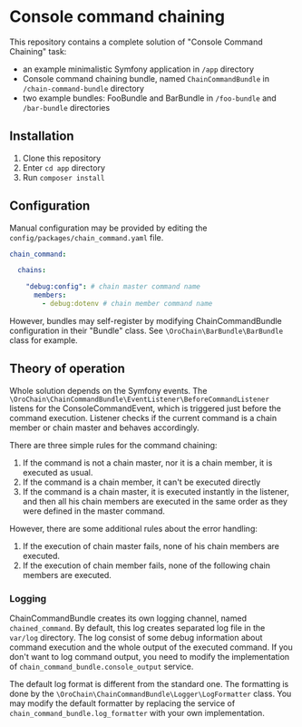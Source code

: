 # Console command chaining

This repository contains a complete solution of "Console Command Chaining" task:

- an example minimalistic Symfony application in `/app` directory
- Console command chaining bundle, named `ChainCommandBundle` in `/chain-command-bundle` directory
- two example bundles: FooBundle and BarBundle in `/foo-bundle` and `/bar-bundle` directories

## Installation

1. Clone this repository
2. Enter `cd app` directory
3. Run `composer install`


## Configuration

Manual configuration may be provided by editing the `config/packages/chain_command.yaml` file.


```yaml
chain_command:

  chains:

    "debug:config": # chain master command name
      members:
        - debug:dotenv # chain member command name
```

However, bundles may self-register by modifying ChainCommandBundle configuration in their "Bundle" class. See `\OroChain\BarBundle\BarBundle` class for example.

## Theory of operation

Whole solution depends on the Symfony events. The  `\OroChain\ChainCommandBundle\EventListener\BeforeCommandListener` listens for the ConsoleCommandEvent, which is triggered just before the command execution. Listener checks if the current command is a chain member or chain master and behaves accordingly.

There are three simple rules for the command chaining:
1. If the command is not a chain master, nor it is a chain member, it is executed as usual.
2. If the command is a chain member, it can't be executed directly
3. If the command is a chain master, it is executed  instantly in the listener, and then all his chain members are executed in the same order as they were defined in the master command.

However, there are some additional rules about the error handling:

1. If the execution of chain master fails, none of his chain members are executed.
2. If the execution of chain member fails, none of the following chain members are executed.

### Logging

ChainCommandBundle creates its own logging channel, named `chained_command`. By default, this log creates separated log file in the `var/log` directory. The log consist of some debug information about command execution and the whole output of the executed command. If you don't want to log command output, you need to modify the implementation of `chain_command_bundle.console_output` service.

The default log format is different from the standard one. The formatting is done by the `\OroChain\ChainCommandBundle\Logger\LogFormatter` class. You may modify the default formatter by replacing the service of `chain_command_bundle.log_formatter` with your own implementation.

